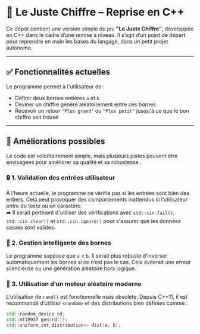# 🎯 Le Juste Chiffre – Reprise en C++

Ce dépôt contient une version simple du jeu **"Le Juste Chiffre"**, développée en C++ dans le cadre d’une remise à niveau. Il s’agit d’un point de départ pour reprendre en main les bases du langage, dans un petit projet autonome.

---

## ✅ Fonctionnalités actuelles

Le programme permet à l'utilisateur de :

- Définir deux bornes entières `a` et `b`
- Deviner un chiffre généré aléatoirement entre ces bornes
- Recevoir un retour `"Plus grand"` ou `"Plus petit"` jusqu'à ce que le bon chiffre soit trouvé

---

## 🚧 Améliorations possibles

Le code est volontairement simple, mais plusieurs pistes peuvent être envisagées pour améliorer sa qualité et sa robustesse :

### 🔒 1. Validation des entrées utilisateur
À l’heure actuelle, le programme ne vérifie pas si les entrées sont bien des entiers. Cela peut provoquer des comportements inattendus si l’utilisateur entre du texte ou un caractère.  
➡️ Il serait pertinent d'utiliser des vérifications avec `std::cin.fail()`, `std::cin.clear()` et `std::cin.ignore()` pour s'assurer que les données saisies sont valides.

### 🔁 2. Gestion intelligente des bornes
Le programme suppose que `a` < `b`. Il serait plus robuste d’inverser automatiquement les bornes si ce n’est pas le cas. Cela éviterait une erreur silencieuse ou une génération aléatoire hors logique.

### 🎲 3. Utilisation d’un moteur aléatoire moderne
L’utilisation de `rand()` est fonctionnelle mais obsolète. Depuis C++11, il est recommandé d’utiliser `<random>` et des distributions bien définies comme :
```cpp
std::random_device rd;
std::mt19937 gen(rd());
std::uniform_int_distribution<> dist(a, b);
